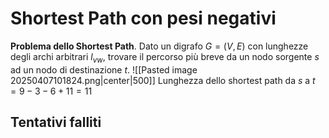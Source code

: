 # Shortest Path con pesi negativi
**Problema dello Shortest Path**. Dato un digrafo $G=(V,E)$ con lunghezze degli archi arbitrari $l_{vw}$, trovare il percorso più breve da un nodo sorgente $s$ ad un nodo di destinazione $t$.
![[Pasted image 20250407101824.png|center|500]]
	Lunghezza dello shortest path da $s$ a $t = 9-3-6+11=11$ 

## Tentativi falliti